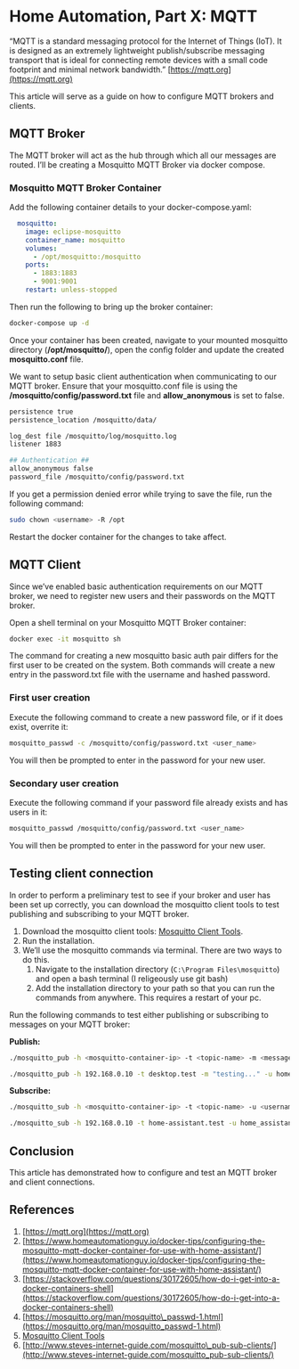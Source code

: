 # Home Automation, Part X: MQTT

“MQTT is a standard messaging protocol for the Internet of Things (IoT). It is designed as an extremely lightweight publish/subscribe messaging transport that is ideal for connecting remote devices with a small code footprint and minimal network bandwidth.” [https://mqtt.org](https://mqtt.org)

This article will serve as a guide on how to configure MQTT brokers and clients.

<!-- Table of Contents -->

## MQTT Broker

The MQTT broker will act as the hub through which all our messages are routed. I’ll be creating a Mosquitto MQTT Broker via docker compose.

### Mosquitto MQTT Broker Container

Add the following container details to your docker-compose.yaml:

```yaml
  mosquitto:
    image: eclipse-mosquitto
    container_name: mosquitto
    volumes:
      - /opt/mosquitto:/mosquitto
    ports:
      - 1883:1883
      - 9001:9001
    restart: unless-stopped
```

Then run the following to bring up the broker container:

```bash
docker-compose up -d
```

Once your container has been created, navigate to your mounted mosquitto directory (**/opt/mosquitto/**), open the config folder and update the created **mosquitto.conf** file.

We want to setup basic client authentication when communicating to our MQTT broker. Ensure that your mosquitto.conf file is using the **/mosquitto/config/password.txt** file and **allow\_anonymous** is set to false.

```bash
persistence true
persistence_location /mosquitto/data/

log_dest file /mosquitto/log/mosquitto.log
listener 1883

## Authentication ##
allow_anonymous false
password_file /mosquitto/config/password.txt
```

If you get a permission denied error while trying to save the file, run the following command:

```bash
sudo chown <username> -R /opt
```

Restart the docker container for the changes to take affect.

## MQTT Client

Since we’ve enabled basic authentication requirements on our MQTT broker, we need to register new users and their passwords on the MQTT broker.

Open a shell terminal on your Mosquitto MQTT Broker container:

```bash
docker exec -it mosquitto sh
```

The command for creating a new mosquitto basic auth pair differs for the first user to be created on the system. Both commands will create a new entry in the password.txt file with the username and hashed password.

### First user creation

Execute the following command to create a new password file, or if it does exist, overrite it:

```bash
mosquitto_passwd -c /mosquitto/config/password.txt <user_name>
```

You will then be prompted to enter in the password for your new user.

### Secondary user creation

Execute the following command if your password file already exists and has users in it:

```bash
mosquitto_passwd /mosquitto/config/password.txt <user_name>
```

You will then be prompted to enter in the password for your new user.

## Testing client connection

In order to perform a preliminary test to see if your broker and user has been set up correctly, you can download the mosquitto client tools to test publishing and subscribing to your MQTT broker.

1. Download the mosquitto client tools: [Mosquitto Client Tools](https://mosquitto.org/download/).
2. Run the installation.
3. We’ll use the mosquitto commands via terminal. There are two ways to do this.
    1. Navigate to the installation directory (`C:\Program Files\mosquitto`) and open a bash terminal (I religeously use git bash)
    2. Add the installation directory to your path so that you can run the commands from anywhere. This requires a restart of your pc.

Run the following commands to test either publishing or subscribing to messages on your MQTT broker:

**Publish:**

```bash
./mosquitto_pub -h <mosquitto-container-ip> -t <topic-name> -m <message> -u <username> -P <password>
```

```bash
./mosquitto_pub -h 192.168.0.10 -t desktop.test -m "testing..." -u home_assistant -P donvoranadmo
```

**Subscribe:**

```bash
./mosquitto_sub -h <mosquitto-container-ip> -t <topic-name> -u <username> -P <password>
```

```bash
./mosquitto_sub -h 192.168.0.10 -t home-assistant.test -u home_assistant -P donvoranadmo
```

## Conclusion

This article has demonstrated how to configure and test an MQTT broker and client connections.

## References

1. [https://mqtt.org](https://mqtt.org)
2. [https://www.homeautomationguy.io/docker-tips/configuring-the-mosquitto-mqtt-docker-container-for-use-with-home-assistant/](https://www.homeautomationguy.io/docker-tips/configuring-the-mosquitto-mqtt-docker-container-for-use-with-home-assistant/)
3. [https://stackoverflow.com/questions/30172605/how-do-i-get-into-a-docker-containers-shell](https://stackoverflow.com/questions/30172605/how-do-i-get-into-a-docker-containers-shell)
4. [https://mosquitto.org/man/mosquitto\_passwd-1.html](https://mosquitto.org/man/mosquitto_passwd-1.html)
5. [Mosquitto Client Tools](https://mosquitto.org/download/)
6. [http://www.steves-internet-guide.com/mosquitto\_pub-sub-clients/](http://www.steves-internet-guide.com/mosquitto_pub-sub-clients/)
